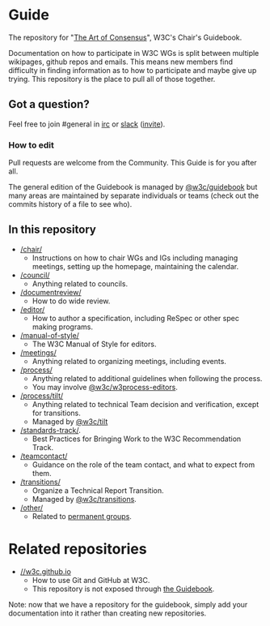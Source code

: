 # Guide

The repository for "[The Art of Consensus](https://www.w3.org/Guide/)", W3C's Chair's Guidebook.

Documentation on how to participate in W3C WGs is split between multiple wikipages, github repos and emails. This means new members find difficulty in finding information as to how to participate and maybe give up trying. This repository is the place to pull all of those
together.

## Got a question?

Feel free to join #general in [irc](https://webirc.w3.org/?channels=general) or [slack](https://w3ccommunity.slack.com/) ([invite](https://www.w3.org/slack-w3ccommunity-invite)).

### How to edit

Pull requests are welcome from the Community. This Guide is for you after all.

The general edition of the Guidebook is managed by [@w3c/guidebook](https://github.com/orgs/w3c/teams/guidebook) but many areas are maintained by separate individuals or teams (check out the commits history of a file to see who).

## In this repository

* [/chair/](https://github.com/w3c/Guide/tree/main/chair)
  * Instructions on how to chair WGs and IGs including managing meetings, setting up the homepage, maintaining the calendar.
* [/council/](https://github.com/w3c/Guide/tree/main/council)
  * Anything related to councils.
* [/documentreview/](https://github.com/w3c/Guide/tree/main/documentreview)
  * How to do wide review.
* [/editor/](https://github.com/w3c/Guide/tree/main/editor)
  * How to author a specification, including ReSpec or other spec making programs.
* [/manual-of-style/](https://github.com/w3c/Guide/tree/main/manual-of-style)
  * The W3C Manual of Style for editors.
* [/meetings/](https://github.com/w3c/Guide/tree/main/meetings)
  * Anything related to organizing meetings, including events.
* [/process/](https://github.com/w3c/Guide/tree/main/process)
  * Anything related to additional guidelines when following the process.
  * You may involve [@w3c/w3process-editors](https://github.com/orgs/w3c/teams/w3process-editors).
* [/process/tilt/](https://github.com/w3c/Guide/tree/main/process/tilt)
  * Anything related to technical Team decision and verification, except for transitions.
  * Managed by [@w3c/tilt](https://github.com/orgs/w3c/teams/tilt)
* [/standards-track/](https://github.com/w3c/Guide/tree/main/standards-track).
  * Best Practices for Bringing Work to the W3C Recommendation Track.
* [/teamcontact/](https://github.com/w3c/Guide/tree/main/teamcontact)
  * Guidance on the role of the team contact, and what to expect from them.
* [/transitions/](https://github.com/w3c/Guide/tree/main/transitions)
  * Organize a Technical Report Transition.
  * Managed by [@w3c/transitions](https://github.com/orgs/w3c/teams/transitions).
* [/other/](https://github.com/w3c/Guide/tree/main/other)
  * Related to [permanent groups](https://www.w3.org/groups/).

# Related repositories
* [//w3c.github.io](https://github.com/w3c/w3c.github.io)
  * How to use Git and GitHub at W3C.
  * This repository is not exposed through [the Guidebook](https://www.w3.org/Guide/).

Note: now that we have a repository for the guidebook, simply add your documentation into it rather than creating new repositories.
